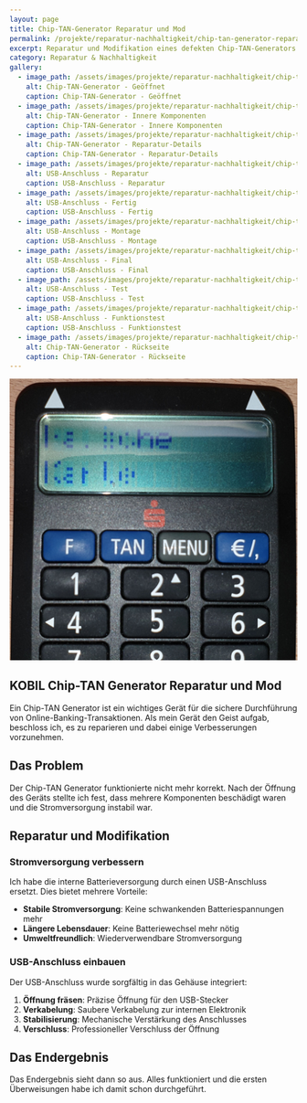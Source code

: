 ```yaml
---
layout: page
title: Chip-TAN-Generator Reparatur und Mod
permalink: /projekte/reparatur-nachhaltigkeit/chip-tan-generator-reparatur/
excerpt: Reparatur und Modifikation eines defekten Chip-TAN-Generators für bessere Funktionalität
category: Reparatur & Nachhaltigkeit
gallery:
  - image_path: /assets/images/projekte/reparatur-nachhaltigkeit/chip-tan-generator/head_1.jpg
    alt: Chip-TAN-Generator - Geöffnet
    caption: Chip-TAN-Generator - Geöffnet
  - image_path: /assets/images/projekte/reparatur-nachhaltigkeit/chip-tan-generator/head_2.jpg
    alt: Chip-TAN-Generator - Innere Komponenten
    caption: Chip-TAN-Generator - Innere Komponenten
  - image_path: /assets/images/projekte/reparatur-nachhaltigkeit/chip-tan-generator/head_3.jpg
    alt: Chip-TAN-Generator - Reparatur-Details
    caption: Chip-TAN-Generator - Reparatur-Details
  - image_path: /assets/images/projekte/reparatur-nachhaltigkeit/chip-tan-generator/usb_1.jpg
    alt: USB-Anschluss - Reparatur
    caption: USB-Anschluss - Reparatur
  - image_path: /assets/images/projekte/reparatur-nachhaltigkeit/chip-tan-generator/usb_2.jpg
    alt: USB-Anschluss - Fertig
    caption: USB-Anschluss - Fertig
  - image_path: /assets/images/projekte/reparatur-nachhaltigkeit/chip-tan-generator/usb_3.jpg
    alt: USB-Anschluss - Montage
    caption: USB-Anschluss - Montage
  - image_path: /assets/images/projekte/reparatur-nachhaltigkeit/chip-tan-generator/usb_4.jpg
    alt: USB-Anschluss - Final
    caption: USB-Anschluss - Final
  - image_path: /assets/images/projekte/reparatur-nachhaltigkeit/chip-tan-generator/usb_5.jpg
    alt: USB-Anschluss - Test
    caption: USB-Anschluss - Test
  - image_path: /assets/images/projekte/reparatur-nachhaltigkeit/chip-tan-generator/usb_6.jpg
    alt: USB-Anschluss - Funktionstest
    caption: USB-Anschluss - Funktionstest
  - image_path: /assets/images/projekte/reparatur-nachhaltigkeit/chip-tan-generator/Back.jpg
    alt: Chip-TAN-Generator - Rückseite
    caption: Chip-TAN-Generator - Rückseite
---
```


<picture>
            <source type="image/webp" srcset="/assets/images/projekte/reparatur-nachhaltigkeit/chip-tan-generator/head_1.webp">
            <img src="/assets/images/projekte/reparatur-nachhaltigkeit/chip-tan-generator/head_1.jpg" alt="Chip-TAN-Generator - Geöffnet" class="title-image">
          </picture>

## KOBIL Chip-TAN Generator Reparatur und Mod

Ein Chip-TAN Generator ist ein wichtiges Gerät für die sichere Durchführung von Online-Banking-Transaktionen. Als mein Gerät den Geist aufgab, beschloss ich, es zu reparieren und dabei einige Verbesserungen vorzunehmen.

## Das Problem

Der Chip-TAN Generator funktionierte nicht mehr korrekt. Nach der Öffnung des Geräts stellte ich fest, dass mehrere Komponenten beschädigt waren und die Stromversorgung instabil war.

## Reparatur und Modifikation

### Stromversorgung verbessern
Ich habe die interne Batterieversorgung durch einen USB-Anschluss ersetzt. Dies bietet mehrere Vorteile:

- **Stabile Stromversorgung**: Keine schwankenden Batteriespannungen mehr
- **Längere Lebensdauer**: Keine Batteriewechsel mehr nötig
- **Umweltfreundlich**: Wiederverwendbare Stromversorgung

### USB-Anschluss einbauen
Der USB-Anschluss wurde sorgfältig in das Gehäuse integriert:

1. **Öffnung fräsen**: Präzise Öffnung für den USB-Stecker
2. **Verkabelung**: Saubere Verkabelung zur internen Elektronik
3. **Stabilisierung**: Mechanische Verstärkung des Anschlusses
4. **Verschluss**: Professioneller Verschluss der Öffnung

## Das Endergebnis

Das Endergebnis sieht dann so aus. Alles funktioniert und die ersten Überweisungen habe ich damit schon durchgeführt.
